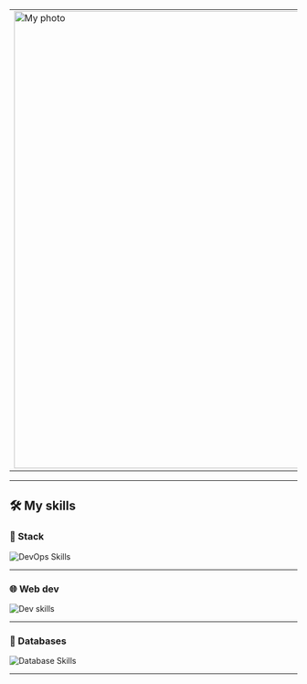 <div align="center">

<table>
  <tr>
    <td>
      <img src="./assets/profile_image.png" alt="My photo" width="800px"/>
    </td>
    <td width="500px">
      <h1>Hi! I'm Nikolai</h1>
      <h2>DevOps👨🏻‍💻</h2>
      <p>🌍 Based in Moscow, Russia</p>
      <p>🎮 Lover of tech, coffee, and clean code</p>
      <p>🌐 I also enjoy web development</p>
    </td>
  </tr>
</table>

</div>

---

## 🛠️ My skills

### 🐳 Stack

![DevOps Skills](https://skillicons.dev/icons?i=nginx,docker,linux,git,ansible,grafana,prometheus,bash,gitlab,neovim)

---

### 🌐 Web dev
![Dev skills](https://skillicons.dev/icons?i=html,scss,typescript,react,nestjs,express,python)

---

### 💾 Databases
![Database Skills](https://skillicons.dev/icons?i=postgresql,mysql,mongodb)

---
</div>
